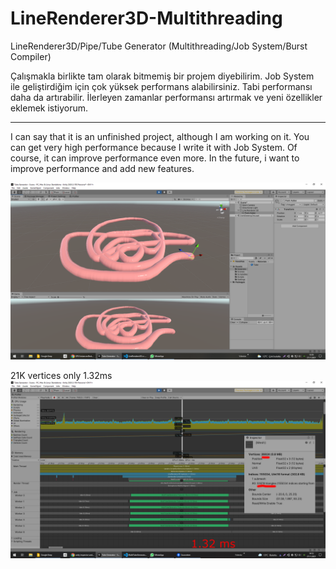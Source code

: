 # LineRenderer3D-Multithreading
LineRenderer3D/Pipe/Tube Generator (Multithreading/Job System/Burst Compiler)

Çalışmakla birlikte tam olarak bitmemiş bir projem diyebilirim.
Job System ile geliştirdiğim için çok yüksek performans alabilirsiniz. Tabi performansı daha da artırabilir.
İlerleyen zamanlar performansı artırmak ve yeni özellikler eklemek istiyorum.

------------------------------------------------------------------------

I can say that it is an unfinished project, although I am working on it.
You can get very high performance because I write it with Job System. 
Of course, it can improve performance even more.
In the future, i want to improve performance and add new features.

![Screenshot](Screenshot00.png)

21K vertices only 1.32ms
![Screenshot](Screenshot01.png)